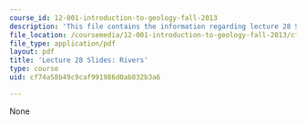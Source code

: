 ```yaml
---
course_id: 12-001-introduction-to-geology-fall-2013
description: 'This file contains the information regarding lecture 28 Slides: Rivers.'
file_location: /coursemedia/12-001-introduction-to-geology-fall-2013/cf74a58b49c9caf991986d0ab832b3a6_MIT12_001F13_Lec28Slides.pdf
file_type: application/pdf
layout: pdf
title: 'Lecture 28 Slides: Rivers'
type: course
uid: cf74a58b49c9caf991986d0ab832b3a6

---
```

None
